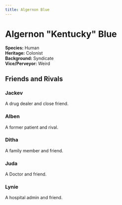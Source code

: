 ```yaml
---
title: Algernon Blue
---
```


# Algernon "Kentucky" Blue

**Species:** Human<br />
**Heritage:** Colonist<br />
**Background:** Syndicate<br />
**Vice/Perveyor:** Weird



## Friends and Rivals

### Jackev

A drug dealer and close friend.

### Alben

A former patient and rival.

### Ditha

A family member and friend.

### Juda

A Doctor and friend.

### Lynie

A hospital admin and friend.
